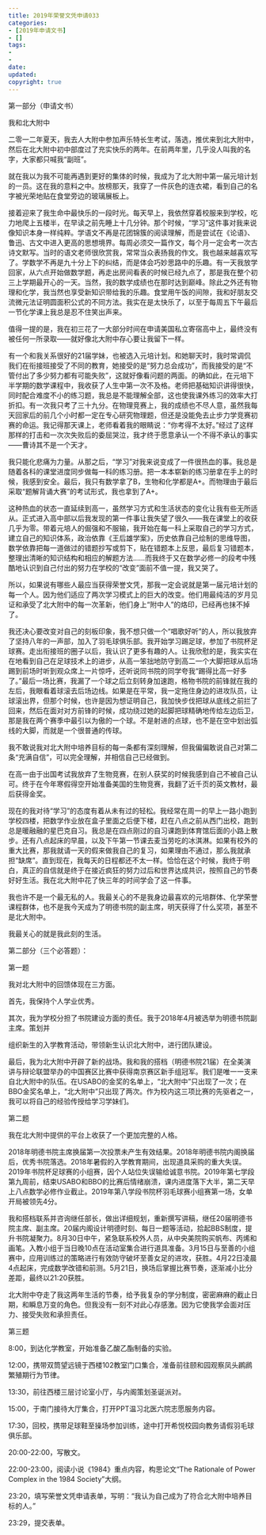 ```yaml
---
title: 2019年荣誉文凭申请033
categories:
- [2019年申请文书]
- []
tags: 
- 
- 
date:
updated:
copyright: true
---
```


第一部分（申请文书）

我和北大附中

二零一二年夏天，我去人大附中参加声乐特长生考试，落选，推优来到北大附中，然后在北大附中初中部度过了充实快乐的两年。在前两年里，几乎没人叫我的名字，大家都只喊我“副班”。

就在我以为我不可能再遇到更好的集体的时候，我成为了北大附中第一届元培计划的一员。这在我的意料之中。放榜那天，我穿了一件灰色的连衣裙，看到自己的名字被光荣地贴在食堂旁边的玻璃展板上。
<!--more-->
接着迎来了我生命中最快乐的一段时光。每天早上，我依然穿着校服来到学校，吃力地爬上五楼半，在早读之前先睡上十几分钟。那个时候，“学习”这件事对我来说像知识本身一样纯粹。学语文不再是花团锦簇的阅读理解，而是尝试在《论语》、鲁迅、古文中进入更高的思想境界。每周必须交一篇作文，每个月一定会考一次古诗文默写。当时的语文老师很欣赏我，常常当众表扬我的作文。我也越来越喜欢写了。学数学不再是九十分上下的纠结，而是体会巧妙思路中的乐趣。有一天我放学回家，从六点开始做数学题，再走出房间看表的时候已经九点了，那是我在整个初三上学期最开心的一天。当然，我的数学成绩也在那时达到巅峰。除此之外还有物理和化学，我当然也享受新知识带给我的乐趣。食堂用午饭的间隙，我和好朋友交流微元法证明圆面积公式的不同方法。我实在是太快乐了，以至于每周五下午最后一节化学课上我总是忍不住笑出声来。

值得一提的是，我在初三花了一大部分时间在申请美国私立寄宿高中上，最终没有被任何一所录取——就好像北大附中存心要让我留下一样。

有一个和我关系很好的21届学妹，也被选入元培计划。和她聊天时，我时常调侃我们在衔接班接受了不同的教育，她接受的是“努力总会成功”，而我接受的是“不管付出了多少努力都有可能失败”，这就好像看问题的两面。的确如此，在元培下半学期的数学课程中，我收获了人生中第一次不及格。老师把基础知识讲得很快，同时配合难度不小的练习题，我总是不能理解全部，这也使我课外练习的效率大打折扣。有一次我只考了三十九分。在物理竞赛上，我的成绩也不尽人意，虽然我每天回家后的前几个小时都一定在专心研究物理题，但还是没能免去止步力学竞赛初赛的命运。我记得那天课上，老师看着我的眼睛说：“你考得不太好。”经过了这样那样的打击和一次次失败后的委屈哭泣，我才终于愿意承认一个不得不承认的事实——曹诗其不是一个天才。

我只能化悲痛为力量。从那之后，“学习”对我来说变成了一件很热血的事。我总是随着各科的课堂进度同步做每一科的练习册。把一本本崭新的练习册拿在手上的时候，我感到安全。最后，我只有数学拿了B，生物和化学都是A+。而物理由于最后采取“题解背诵大赛”的考试形式，我也拿到了A+。

这种热血的状态一直延续到高一，虽然学习方式和生活状态的变化让我有些无所适从。正式进入高中部以后我发现的第一件事让我失望了很久——我在课堂上的收获几乎为零。带着元培人的倔强和不服输，我开始在每一科上采取自己的学习方式，建立自己的知识体系，政治依靠《王后雄学案》，历史依靠自己绘制的思维导图，数学依靠把每一道做过的错题抄写或剪下，贴在错题本上反思，最后复习错题本，整理出清晰的知识结构和相应的解题方法……而我终于又在数学必修一的段考中残酷地认识到自己付出的努力在学校的“改变”面前不值一提，我又哭了。

所以，如果说有哪些人最应当获得荣誉文凭，那我一定会说就是第一届元培计划的每一个人。因为他们适应了两次学习模式上的巨大的改变。他们用最纯洁的岁月见证和承受了北大附中的每一次革新，他们身上“附中人”的烙印，已经再也抹不掉了。

我还决心要改变对自己的刻板印象，我不想只做一个“唱歌好听”的人，所以我放弃了坚持八年的一声部，加入了羽毛球俱乐部。我开始学习踢足球，参加了书院杯足球赛。走出衔接班的圈子以后，我认识了更多有趣的人。让我欣慰的是，我实实在在地看到自己在足球技术上的进步，从高一笨拙地防守到高二一个大脚把球从后场踢到前场时听到观众席上一片惊呼，还听说同书院的同学夸我“踢得比高一好多了。”最后一场比赛，我漏了一个球之后立刻转身加速跑，格物书院的前锋就在我的左后，我眼看着球滚去后场边线。如果是在平常，我一定拖住身边的进攻队员，让球滚出界，但那个时候，也许是因为想证明自己，我加快步伐把球从底线之前拦了回来，然后在面对对方前锋的时候，成功绕过她的起脚把球精确地传给左边后卫，那是我在两个赛季中最引以为傲的一个球。不是射进的点球，也不是在空中划出弧线的大脚，而就是一个很普通的传球。

我不敢说我对北大附中培养目标的每一条都有深刻理解，但我偏偏敢说自己对第二条“充满自信”，可以完全理解，并相信自己已经做到。

在高一由于出国考试我放弃了生物竞赛，在别人获奖的时候我感到自己不被自己认可。终于在今年寒假得空开始准备美国的生物竞赛，我翻了近千页的英文教材，最后获得金奖。

现在的我对待“学习”的态度有着从未有过的轻松。我经常在周一的早上一路小跑到学校四楼，把数学作业放在盒子里面之后便下楼，赶在八点之前从西门出校，跑到总是暖融融的星巴克自习。我总是在四点刚过的自习课跑到体育馆后面的小路上散步。还有八点起床的早晨，以及下午第一节课去麦当劳吃的冰淇淋。如果有校外的重大比赛，那我就请一天的假来做我自己的复习，如果理由不通过，那么我就承担“缺席”。直到现在，我每天的日程都还不太一样。恰恰在这个时候，我终于明白，真正的自信就是终于在接近疯狂的努力过后和世界达成共识，按照自己的节奏好好生活。我在北大附中花了快三年的时间学会了这一件事。

我也许不是一个最无私的人。我最关心的不是我身边最喜欢的元培群体、化学荣誉课程群体，也不是我今天成为了明德书院的副主席，明天获得了什么奖项，甚至不是北大附中。

我最关心的就是我此刻的生活。

第二部分（三个必答题）：

第一题

我对北大附中的回馈体现在三方面。

首先，我保持个人学业优秀。

其次，我为学校分担了书院建设方面的责任。我于2018年4月被选举为明德书院副主席。策划并

组织新生的入学教育活动，带领新生认识北大附中，进行团队建设。

最后，我为北大附中开辟了新的战场。我和我的搭档（明德书院21届）在全美演讲与辩论联盟举办的中国赛区比赛中获得南京赛区新手组冠军。我们是唯一一支来自北大附中的队伍。在USABO的金奖的名单上，“北大附中”只出现了一次；在BBO金奖名单上，“北大附中”只出现了两次。作为校内这三项比赛的先驱者之一，我可以将自己的经验传授给学习学妹们。

第二题

我在北大附中提供的平台上收获了一个更加完整的人格。

2018年明德书院主席换届第一次投票未产生有效结果。2018年明德书院内阁换届后，优秀书院落选。2018年暑假的入学教育期间，出现道具采购的重大失误。2019年书院杯足球赛的小组赛，因个人站位失误输给诚意书院。2019年第七学段第九周前，结束USABO和BBO的比赛后情绪崩溃，课内进度落下大半，第二天早上八点数学必修作业截止。2019年第八学段书院杯羽毛球赛小组赛第一场，女单开局被领先4分。

我和搭档联系并咨询继任部长，做出详细规划，重新撰写讲稿，继任20届明德书院主席、副主席。20届内阁设计明德时刻、每日一题等活动，拾起BBS制度，提升书院凝聚力。8月30日中午，紧急联系校外人员，从中央美院购买帆布、丙烯和画笔。入教小组于当日晚10点在活动室集合进行道具准备。3月15日与至善的小组赛中，应用训练过的策略进行有效防守破坏至善女足的进攻，获胜。4月22日凌晨4点起床，完成数学改错和前测。5月21日，换场后掌握比赛节奏，逐渐减小比分差距，最终以21:20获胜。

北大附中夺走了我这两年生活的节奏，给予我复杂的学分制度，密密麻麻的截止日期，和瞬息万变的角色。但我没有一刻不对此心存感激。因为它使我学会面对压力、接受失败和承担责任。

第三题

8:00，到达化学教室，开始准备乙酸乙酯制备的实验。

12:00，携带双筒望远镜于西楼102教室门口集合，准备前往颐和园观察凤头䴙䴘繁殖期行为节律。

13:30，前往西楼三层讨论室小厅，与内阁策划圣诞派对。

15:00，于南门接待大厅集合，打开PPT温习北医六院志愿服务内容。

17:30，回校，携带足球鞋至操场参加训练，途中打开希悦校园向教务请假羽毛球俱乐部。

20:00-22:00，写散文。

22:00-23:00，阅读小说《1984》重点内容，构思论文“The Rationale of Power Complex in the 1984 Society”大纲。

23:20，填写荣誉文凭申请表单，写明：“我认为自己成为了符合北大附中培养目标的人。”

23:29，提交表单。